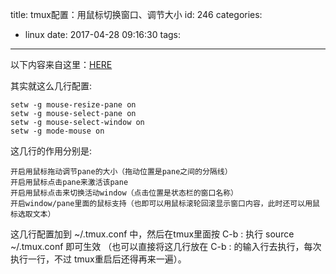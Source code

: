 title: tmux配置：用鼠标切换窗口、调节大小
id: 246
categories:
  - linux
date: 2017-04-28 09:16:30
tags:
---
以下内容来自这里：[HERE](http://www.cnblogs.com/bamanzi/p/tmux-mouse-tips.html)

其实就这么几行配置:
~~~
setw -g mouse-resize-pane on
setw -g mouse-select-pane on
setw -g mouse-select-window on
setw -g mode-mouse on
~~~
这几行的作用分别是:
~~~
开启用鼠标拖动调节pane的大小（拖动位置是pane之间的分隔线）
开启用鼠标点击pane来激活该pane
开启用鼠标点击来切换活动window（点击位置是状态栏的窗口名称）
开启window/pane里面的鼠标支持（也即可以用鼠标滚轮回滚显示窗口内容，此时还可以用鼠标选取文本）
~~~
这几行配置加到 ~/.tmux.conf 中，然后在tmux里面按 C-b : 执行 source ~/.tmux.conf 即可生效 （也可以直接将这几行放在 C-b : 的输入行去执行，每次执行一行，不过 tmux重启后还得再来一遍）。